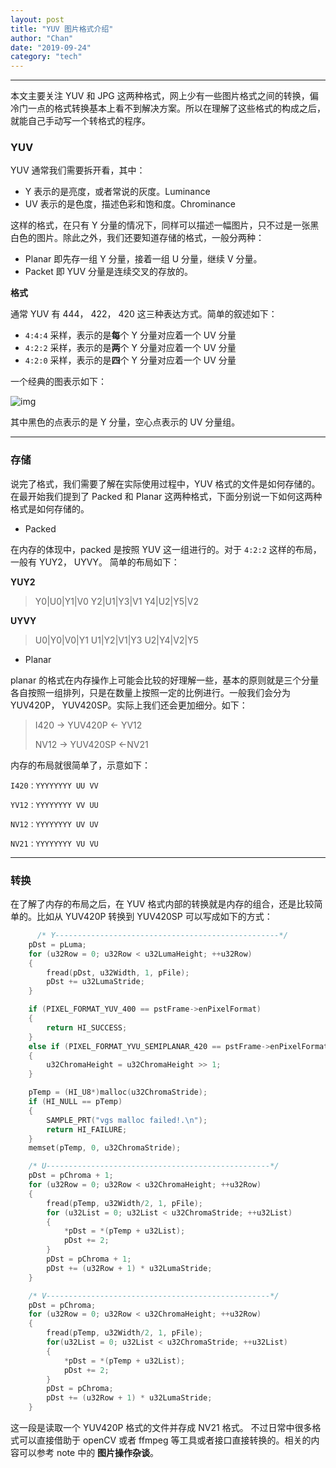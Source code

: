```yaml
---
layout: post
title: "YUV 图片格式介绍"
author: "Chan"
date: "2019-09-24"
category: "tech"
---
```


---

本文主要关注 YUV 和 JPG 这两种格式，网上少有一些图片格式之间的转换，偏冷门一点的格式转换基本上看不到解决方案。所以在理解了这些格式的构成之后，就能自己手动写一个转格式的程序。

### YUV 

YUV 通常我们需要拆开看，其中：

+ Y  表示的是亮度，或者常说的灰度。Luminance
+ UV 表示的是色度，描述色彩和饱和度。Chrominance

这样的格式，在只有 Y 分量的情况下，同样可以描述一幅图片，只不过是一张黑白色的图片。除此之外，我们还要知道存储的格式，一般分两种：

+ Planar 即先存一组 Y 分量，接着一组 U 分量，继续 V 分量。
+ Packet 即 YUV 分量是连续交叉的存放的。

**格式**

通常 YUV 有 444， 422， 420 这三种表达方式。简单的叙述如下：

+ `4:4:4` 采样，表示的是**每**个 Y 分量对应着一个 UV 分量
+ `4:2:2` 采样，表示的是**两**个 Y 分量对应着一个 UV 分量
+ `4:2:0` 采样，表示的是**四**个 Y 分量对应着一个 UV 分量

一个经典的图表示如下：

![img](https://static.oschina.net/uploads/img/201412/08141454_ACE9.jpg)

其中黑色的点表示的是 Y 分量，空心点表示的 UV 分量组。 

---

### 存储

说完了格式，我们需要了解在实际使用过程中，YUV 格式的文件是如何存储的。在最开始我们提到了 Packed 和 Planar 这两种格式，下面分别说一下如何这两种格式是如何存储的。

+  Packed

在内存的体现中，packed 是按照 YUV 这一组进行的。对于 `4:2:2`  这样的布局，一般有 YUY2， UYVY。 简单的布局如下：

**YUY2**

> Y0|U0|Y1|V0  Y2|U1|Y3|V1  Y4|U2|Y5|V2

**UYVY**

> U0|Y0|V0|Y1 U1|Y2|V1|Y3  U2|Y4|V2|Y5

+ Planar

planar 的格式在内存操作上可能会比较的好理解一些，基本的原则就是三个分量各自按照一组排列，只是在数量上按照一定的比例进行。一般我们会分为 YUV420P， YUV420SP。实际上我们还会更加细分。如下：

> I420 -> YUV420P <- YV12
>
> NV12 -> YUV420SP <-NV21

内存的布局就很简单了，示意如下：

```
I420：YYYYYYYY UU VV 

YV12：YYYYYYYY VV UU  

NV12：YYYYYYYY UV UV   

NV21：YYYYYYYY VU VU  

```

---

### 转换

在了解了内存的布局之后，在 YUV 格式内部的转换就是内存的组合，还是比较简单的。比如从 YUV420P 转换到 YUV420SP 可以写成如下的方式：

```c
	  /* Y--------------------------------------------------*/
    pDst = pLuma;
    for (u32Row = 0; u32Row < u32LumaHeight; ++u32Row)
    {
        fread(pDst, u32Width, 1, pFile);
        pDst += u32LumaStride;
    }

    if (PIXEL_FORMAT_YUV_400 == pstFrame->enPixelFormat)
    {
        return HI_SUCCESS;
    }
    else if (PIXEL_FORMAT_YVU_SEMIPLANAR_420 == pstFrame->enPixelFormat)
    {
        u32ChromaHeight = u32ChromaHeight >> 1;
    }

    pTemp = (HI_U8*)malloc(u32ChromaStride);
    if (HI_NULL == pTemp)
    {
        SAMPLE_PRT("vgs malloc failed!.\n");
        return HI_FAILURE;
    }
    memset(pTemp, 0, u32ChromaStride);

    /* U--------------------------------------------------*/
    pDst = pChroma + 1;
    for (u32Row = 0; u32Row < u32ChromaHeight; ++u32Row)
    {
        fread(pTemp, u32Width/2, 1, pFile);
        for (u32List = 0; u32List < u32ChromaStride; ++u32List)
        {
            *pDst = *(pTemp + u32List);
            pDst += 2;
        }
        pDst = pChroma + 1;
        pDst += (u32Row + 1) * u32LumaStride;
    }

    /* V--------------------------------------------------*/
    pDst = pChroma;
    for (u32Row = 0; u32Row < u32ChromaHeight; ++u32Row)
    {
        fread(pTemp, u32Width/2, 1, pFile);
        for(u32List = 0; u32List < u32ChromaStride; ++u32List)
        {
            *pDst = *(pTemp + u32List);
            pDst += 2;
        }
        pDst = pChroma;
        pDst += (u32Row + 1) * u32LumaStride;
    }

```

这一段是读取一个 YUV420P 格式的文件并存成 NV21 格式。 不过日常中很多格式可以直接借助于 openCV 或者 ffmpeg 等工具或者接口直接转换的。相关的内容可以参考 note 中的 **图片操作杂谈**。